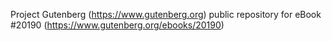 Project Gutenberg (https://www.gutenberg.org) public repository for eBook #20190 (https://www.gutenberg.org/ebooks/20190)
